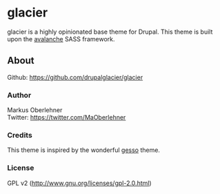 # glacier
glacier is a highly opinionated base theme for Drupal. This theme is built upon
the [avalanche](https://github.com/avalanchesass/avalanche) SASS framework.

## About
Github: https://github.com/drupalglacier/glacier

### Author
Markus Oberlehner  
Twitter: https://twitter.com/MaOberlehner

### Credits
This theme is inspired by the wonderful
[gesso](https://www.drupal.org/project/gesso) theme.

### License
GPL v2 (http://www.gnu.org/licenses/gpl-2.0.html)
